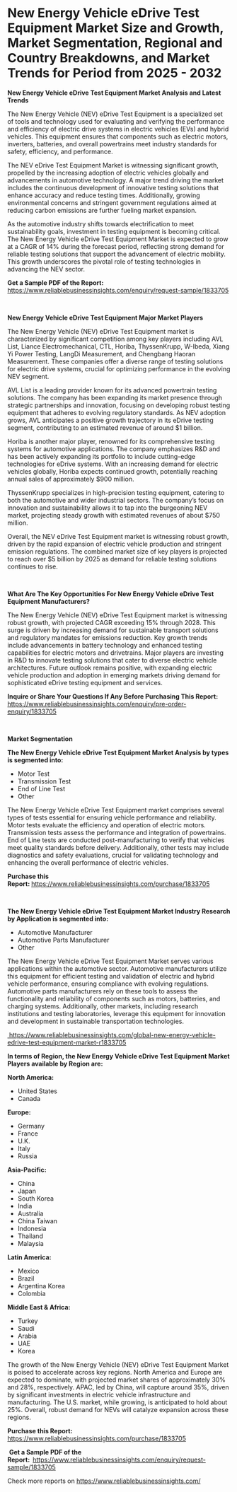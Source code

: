 <p><h1>New Energy Vehicle eDrive Test Equipment Market Size and Growth, Market Segmentation, Regional and Country Breakdowns, and Market Trends for Period from 2025 -  2032</h1></p><p><strong>New Energy Vehicle eDrive Test Equipment Market Analysis and Latest Trends</strong></p>
<p><p>The New Energy Vehicle (NEV) eDrive Test Equipment is a specialized set of tools and technology used for evaluating and verifying the performance and efficiency of electric drive systems in electric vehicles (EVs) and hybrid vehicles. This equipment ensures that components such as electric motors, inverters, batteries, and overall powertrains meet industry standards for safety, efficiency, and performance.</p><p>The NEV eDrive Test Equipment Market is witnessing significant growth, propelled by the increasing adoption of electric vehicles globally and advancements in automotive technology. A major trend driving the market includes the continuous development of innovative testing solutions that enhance accuracy and reduce testing times. Additionally, growing environmental concerns and stringent government regulations aimed at reducing carbon emissions are further fueling market expansion.</p><p>As the automotive industry shifts towards electrification to meet sustainability goals, investment in testing equipment is becoming critical. The New Energy Vehicle eDrive Test Equipment Market is expected to grow at a CAGR of 14% during the forecast period, reflecting strong demand for reliable testing solutions that support the advancement of electric mobility. This growth underscores the pivotal role of testing technologies in advancing the NEV sector.</p></p>
<p><strong>Get a Sample PDF of the Report:&nbsp;</strong> <a href="https://www.reliablebusinessinsights.com/enquiry/request-sample/1833705?utm_campaign=3283&utm_medium=2&utm_source=Github&utm_content=ia&utm_term=26032025&utm_id=new-energy-vehicle-edrive-test-equipment">https://www.reliablebusinessinsights.com/enquiry/request-sample/1833705</a></p>
<p>&nbsp;</p>
<p><strong>New Energy Vehicle eDrive Test Equipment Major Market Players</strong></p>
<p><p>The New Energy Vehicle (NEV) eDrive Test Equipment market is characterized by significant competition among key players including AVL List, Liance Electromechanical, CTL, Horiba, ThyssenKrupp, W-Ibeda, Xiang Yi Power Testing, LangDi Measurement, and Chengbang Haoran Measurement. These companies offer a diverse range of testing solutions for electric drive systems, crucial for optimizing performance in the evolving NEV segment.</p><p>AVL List is a leading provider known for its advanced powertrain testing solutions. The company has been expanding its market presence through strategic partnerships and innovation, focusing on developing robust testing equipment that adheres to evolving regulatory standards. As NEV adoption grows, AVL anticipates a positive growth trajectory in its eDrive testing segment, contributing to an estimated revenue of around $1 billion.</p><p>Horiba is another major player, renowned for its comprehensive testing systems for automotive applications. The company emphasizes R&D and has been actively expanding its portfolio to include cutting-edge technologies for eDrive systems. With an increasing demand for electric vehicles globally, Horiba expects continued growth, potentially reaching annual sales of approximately $900 million.</p><p>ThyssenKrupp specializes in high-precision testing equipment, catering to both the automotive and wider industrial sectors. The company’s focus on innovation and sustainability allows it to tap into the burgeoning NEV market, projecting steady growth with estimated revenues of about $750 million.</p><p>Overall, the NEV eDrive Test Equipment market is witnessing robust growth, driven by the rapid expansion of electric vehicle production and stringent emission regulations. The combined market size of key players is projected to reach over $5 billion by 2025 as demand for reliable testing solutions continues to rise.</p></p>
<p>&nbsp;</p>
<p><strong>What Are The Key Opportunities For New Energy Vehicle eDrive Test Equipment Manufacturers?</strong></p>
<p><p>The New Energy Vehicle (NEV) eDrive Test Equipment market is witnessing robust growth, with projected CAGR exceeding 15% through 2028. This surge is driven by increasing demand for sustainable transport solutions and regulatory mandates for emissions reduction. Key growth trends include advancements in battery technology and enhanced testing capabilities for electric motors and drivetrains. Major players are investing in R&D to innovate testing solutions that cater to diverse electric vehicle architectures. Future outlook remains positive, with expanding electric vehicle production and adoption in emerging markets driving demand for sophisticated eDrive testing equipment and services.</p></p>
<p><strong>Inquire or Share Your Questions If Any Before Purchasing This Report:</strong> <a href="https://www.reliablebusinessinsights.com/enquiry/pre-order-enquiry/1833705?utm_campaign=3283&utm_medium=2&utm_source=Github&utm_content=ia&utm_term=26032025&utm_id=new-energy-vehicle-edrive-test-equipment">https://www.reliablebusinessinsights.com/enquiry/pre-order-enquiry/1833705</a></p>
<p>&nbsp;</p>
<p><strong>Market Segmentation</strong></p>
<p><strong>The New Energy Vehicle eDrive Test Equipment Market Analysis by types is segmented into:</strong></p>
<p><ul><li>Motor Test</li><li>Transmission Test</li><li>End of Line Test</li><li>Other</li></ul></p>
<p><p>The New Energy Vehicle eDrive Test Equipment market comprises several types of tests essential for ensuring vehicle performance and reliability. Motor tests evaluate the efficiency and operation of electric motors. Transmission tests assess the performance and integration of powertrains. End of Line tests are conducted post-manufacturing to verify that vehicles meet quality standards before delivery. Additionally, other tests may include diagnostics and safety evaluations, crucial for validating technology and enhancing the overall performance of electric vehicles.</p></p>
<p><strong>Purchase this Report:&nbsp;</strong><a href="https://www.reliablebusinessinsights.com/purchase/1833705?utm_campaign=3283&utm_medium=2&utm_source=Github&utm_content=ia&utm_term=26032025&utm_id=new-energy-vehicle-edrive-test-equipment">https://www.reliablebusinessinsights.com/purchase/1833705</a></p>
<p>&nbsp;</p>
<p><strong>The New Energy Vehicle eDrive Test Equipment Market Industry Research by Application is segmented into:</strong></p>
<p><ul><li>Automotive Manufacturer</li><li>Automotive Parts Manufacturer</li><li>Other</li></ul></p>
<p><p>The New Energy Vehicle eDrive Test Equipment Market serves various applications within the automotive sector. Automotive manufacturers utilize this equipment for efficient testing and validation of electric and hybrid vehicle performance, ensuring compliance with evolving regulations. Automotive parts manufacturers rely on these tools to assess the functionality and reliability of components such as motors, batteries, and charging systems. Additionally, other markets, including research institutions and testing laboratories, leverage this equipment for innovation and development in sustainable transportation technologies.</p></p>
<p><a href="https://www.reliablebusinessinsights.com/global-new-energy-vehicle-edrive-test-equipment-market-r1833705?utm_campaign=3283&utm_medium=2&utm_source=Github&utm_content=ia&utm_term=26032025&utm_id=new-energy-vehicle-edrive-test-equipment">&nbsp;https://www.reliablebusinessinsights.com/global-new-energy-vehicle-edrive-test-equipment-market-r1833705</a></p>
<p><strong>In terms of Region, the New Energy Vehicle eDrive Test Equipment Market Players available by Region are:</strong></p>
<p>
    <p> <strong> North America: </strong>
        <ul>
            <li>United States</li>
            <li>Canada</li>
        </ul>
        </p> 
    <p> <strong> Europe: </strong>
        <ul>
            <li>Germany</li>
            <li>France</li>
            <li>U.K.</li>
            <li>Italy</li>
            <li>Russia</li>
        </ul>
        </p> 
    <p> <strong> Asia-Pacific: </strong>
        <ul>
            <li>China</li>
            <li>Japan</li>
            <li>South Korea</li>
            <li>India</li>
            <li>Australia</li>
            <li>China Taiwan</li>
            <li>Indonesia</li>
            <li>Thailand</li>
            <li>Malaysia</li>
        </ul>
        </p> 
    <p> <strong> Latin America: </strong>
        <ul>
            <li>Mexico</li>
            <li>Brazil</li>
            <li>Argentina Korea</li>
            <li>Colombia</li>
        </ul>
        </p> 
    <p> <strong> Middle East & Africa: </strong>
        <ul>
            <li>Turkey</li>
            <li>Saudi</li>
            <li>Arabia</li>
            <li>UAE</li>
            <li>Korea</li>
        </ul>
    </p>
    </p>
<p><p>The growth of the New Energy Vehicle (NEV) eDrive Test Equipment Market is poised to accelerate across key regions. North America and Europe are expected to dominate, with projected market shares of approximately 30% and 28%, respectively. APAC, led by China, will capture around 35%, driven by significant investments in electric vehicle infrastructure and manufacturing. The U.S. market, while growing, is anticipated to hold about 25%. Overall, robust demand for NEVs will catalyze expansion across these regions.</p></p>
<p><strong>Purchase this Report: </strong><a href="https://www.reliablebusinessinsights.com/purchase/1833705?utm_campaign=3283&utm_medium=2&utm_source=Github&utm_content=ia&utm_term=26032025&utm_id=new-energy-vehicle-edrive-test-equipment">https://www.reliablebusinessinsights.com/purchase/1833705</a></p>
<p>&nbsp;<strong>Get a Sample PDF of the Report:&nbsp;&nbsp;</strong><a href="https://www.reliablebusinessinsights.com/enquiry/request-sample/1833705?utm_campaign=3283&utm_medium=2&utm_source=Github&utm_content=ia&utm_term=26032025&utm_id=new-energy-vehicle-edrive-test-equipment">https://www.reliablebusinessinsights.com/enquiry/request-sample/1833705</a></p>
<p><strong></strong></p>
<p>Check more reports on <a href="https://www.reliablebusinessinsights.com/?utm_campaign=3283&utm_medium=2&utm_source=Github&utm_content=ia&utm_term=26032025&utm_id=new-energy-vehicle-edrive-test-equipment">https://www.reliablebusinessinsights.com/</a></p>